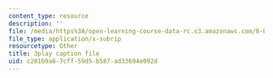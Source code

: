 ```yaml
---
content_type: resource
description: ''
file: /media/https%3A/open-learning-course-data-rc.s3.amazonaws.com/8-04-quantum-physics-i-spring-2016/c281b9a67cff59d5b587ad33694e092d_Lt2Y6fLJ09Q.vtt
file_type: application/x-subrip
resourcetype: Other
title: 3play caption file
uid: c281b9a6-7cff-59d5-b587-ad33694e092d
---
```

